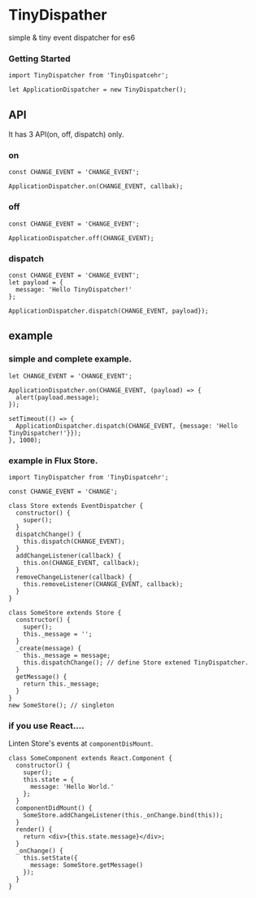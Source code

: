 # TinyDispather
simple &amp; tiny event dispatcher for es6

### Getting Started

```
import TinyDispatcher from 'TinyDispatcehr';

let ApplicationDispatcher = new TinyDispatcher();
```

## API
It has 3 API(on, off, dispatch) only.

### on

```
const CHANGE_EVENT = 'CHANGE_EVENT';

ApplicationDispatcher.on(CHANGE_EVENT, callbak);
```

### off

```
const CHANGE_EVENT = 'CHANGE_EVENT';

ApplicationDispatcher.off(CHANGE_EVENT);
```

### dispatch

```
const CHANGE_EVENT = 'CHANGE_EVENT';
let payload = {
  message: 'Hello TinyDispatcher!'
};

ApplicationDispatcher.dispatch(CHANGE_EVENT, payload});
```

## example

### simple and complete example.

```
let CHANGE_EVENT = 'CHANGE_EVENT';

ApplicationDispatcher.on(CHANGE_EVENT, (payload) => {
  alert(payload.message);
});

setTimeout(() => {
  ApplicationDispatcher.dispatch(CHANGE_EVENT, {message: 'Hello TinyDispatcher!'}});
}, 1000);
```

### example in Flux Store.
```
import TinyDispatcher from 'TinyDispatcehr';

const CHANGE_EVENT = 'CHANGE';

class Store extends EventDispatcher {
  constructor() {
    super();
  }
  dispatchChange() {
    this.dispatch(CHANGE_EVENT);
  }
  addChangeListener(callback) {
    this.on(CHANGE_EVENT, callback);
  }
  removeChangeListener(callback) {
    this.removeListener(CHANGE_EVENT, callback);
  }
}

class SomeStore extends Store {
  constructor() {
    super();
    this._message = '';
  }
  _create(message) {
    this._message = message;
    this.dispatchChange(); // define Store extened TinyDispatcher.
  }
  getMessage() {
    return this._message;
  }
}
new SomeStore(); // singleton
```

### if you use React....
Linten Store's events at ```componentDisMount```.
```
class SomeComponent extends React.Component {
  constructor() {
    super();
    this.state = {
      message: 'Hello World.'
    };
  }
  componentDidMount() {
    SomeStore.addChangeListener(this._onChange.bind(this));
  }
  render() {
    return <div>{this.state.message}</div>;
  }
  _onChange() {
    this.setState({
      message: SomeStore.getMessage()
    });
  }
}
```
